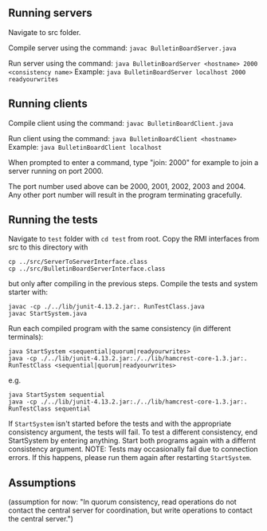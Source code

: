 ## Running servers

Navigate to src folder.

Compile server using the command: 
`javac BulletinBoardServer.java`

Run server using the command: 
`java BulletinBoardServer <hostname> 2000 <consistency name>`
Example: `java BulletinBoardServer localhost 2000 readyourwrites`

## Running clients
Compile client using the command: 
`javac BulletinBoardClient.java`

Run client using the command: 
`java BulletinBoardClient <hostname>`
Example: `java BulletinBoardClient localhost`

When prompted to enter a command, type "join: 2000" for example to join a server running on port 2000. 

The port number used above can be 2000, 2001, 2002, 2003 and 2004. Any other port number will result in the program terminating gracefully.

## Running the tests
Navigate to `test` folder with `cd test` from root. Copy the RMI interfaces from src to this directory with
````
cp ../src/ServerToServerInterface.class
cp ../src/BulletinBoardServerInterface.class
````
but only after compiling in the previous steps.
Compile the tests and system starter with:
````
javac -cp ./../lib/junit-4.13.2.jar:. RunTestClass.java
javac StartSystem.java
````
Run each compiled program with the same consistency (in different terminals):
````
java StartSystem <sequential|quorum|readyourwrites>
java -cp ./../lib/junit-4.13.2.jar:./../lib/hamcrest-core-1.3.jar:. RunTestClass <sequential|quorum|readyourwrites>
````
e.g.
````
java StartSystem sequential
java -cp ./../lib/junit-4.13.2.jar:./../lib/hamcrest-core-1.3.jar:. RunTestClass sequential
````
If `StartSystem` isn't started before the tests and with the appropriate consistency argument, the tests will fail.
To test a different consistency, end StartSystem by entering anything. Start both programs again with a differnt consistency argument.
NOTE: Tests may occasionally fail due to connection errors. If this happens, please run them again after restarting `StartSystem`.

## Assumptions
(assumption for now: "In quorum consistency, read operations do not contact the central server for coordination, but write operations to contact the central server.")
